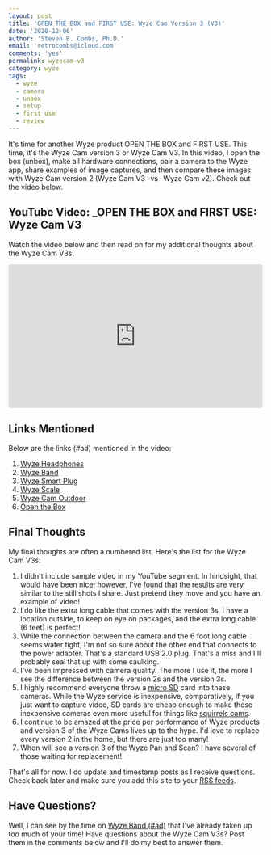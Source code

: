 ```yaml
---
layout: post
title: 'OPEN THE BOX and FIRST USE: Wyze Cam Version 3 (V3)'
date: '2020-12-06'
author: 'Steven B. Combs, Ph.D.'
email: 'retrocombs@icloud.com'
comments: 'yes'
permalink: wyzecam-v3
category: wyze
tags:
  - wyze
  - camera
  - unbox
  - setup
  - first use
  - review
---
```


It's time for another Wyze product OPEN THE BOX and FIRST USE. This time, it's the Wyze Cam version 3 or Wyze Cam V3. In this video, I open the box (unbox), make all hardware connections, pair a camera to the Wyze app, share examples of image captures, and then compare these images with Wyze Cam version 2 (Wyze Cam V3 -vs- Wyze Cam v2). Check out the video below.

## YouTube Video: _OPEN THE BOX and FIRST USE: Wyze Cam V3

Watch the video below and then read on for my additional thoughts about the Wyze Cam V3s.

<div style="position:relative;padding-top:56.25%;"><p><iframe src="https://www.youtube.com/embed/LArZt2AKJK0" frameborder="0" allowfullscreen="true" mozallowfullscreen="true" webkitallowfullscreen="true" style="position:absolute;top:0;left:0;width:100%;height:100%;"></iframe></p></div>

## Links Mentioned

Below are the links (#ad) mentioned in the video:

1. [Wyze Headphones](https://wyze.com/wyze-headphones.html)
2. [Wyze Band](https://amzn.to/3fo229k)
3. [Wyze Smart Plug](https://amzn.to/2Y4W3ig)
4. [Wyze Scale](https://amzn.to/31SsVMs)
5. [Wyze Cam Outdoor](https://www.stevencombs.com/gadgets/2020/08/17/unbox-setup-wyze-cam-outdoor.html)
6. [ Open the Box](https://www.stevencombs.com/mega65-1)

## Final Thoughts

My final thoughts are often a numbered list. Here's the list for the Wyze Cam V3s:

1. I didn't include sample video in my YouTube segment. In hindsight, that would have been nice; however, I've found that the results are very similar to the still shots I share. Just pretend they move and you have an example of video!
2. I do like the extra long cable that comes with the version 3s. I have a location outside, to keep on eye on packages, and the extra long cable (6 feet) is perfect!
3. While the connection between the camera and the 6 foot long cable seems water tight, I'm not so sure about the other end that connects to the power adapter. That's a standard USB 2.0 plug. That's a miss and I'll probably seal that up with some caulking.
4. I've been impressed with camera quality. The more I use it, the more I see the difference between the version 2s and the version 3s.
5. I highly recommend everyone throw a [micro SD](https://amzn.to/3qAm1qM) card into these cameras. While the Wyze service is inexpensive, comparatively, if you just want to capture video, SD cards are cheap enough to make these inexpensive cameras even more useful for things like [squirrels cams](https://youtu.be/iMRspt-YkDw).
6. I continue to be amazed at the price per performance of Wyze products and version 3 of the Wyze Cams lives up to the hype. I'd love to replace every version 2 in the home, but there are just too many!
7. When will see a version 3 of the Wyze Pan and Scan? I have several of those waiting for replacement!

That's all for now. I do update and timestamp posts as I receive questions. Check back later and make sure you add this site to your [RSS feeds](https://www.stevencombs.com/rss).

## Have Questions?

Well, I can see by the time on [Wyze Band (#ad)](https://amzn.to/2PXhPQM) that I've already taken up too much of your time! Have questions about the Wyze Cam V3s? Post them in the comments below and I'll do my best to answer them.
